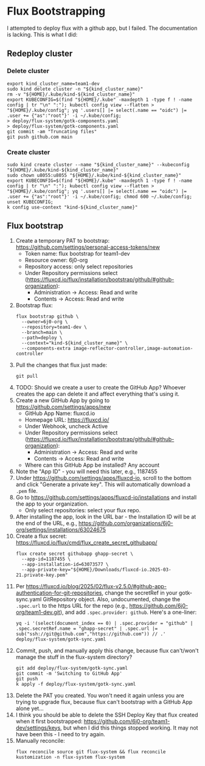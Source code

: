 # Flux Bootstrapping

I attempted to deploy flux with a github app, but I failed. The documentation is lacking. This is what I did:

## Redeploy cluster

### Delete cluster

```
export kind_cluster_name=team1-dev 
sudo kind delete cluster -n "${kind_cluster_name}"
rm -v "${HOME}/.kube/kind-${kind_cluster_name}"
export KUBECONFIG=$(find "${HOME}/.kube" -maxdepth 1 -type f ! -name config | tr "\n" ":"); kubectl config view --flatten > "${HOME}/.kube/config"; yq '.users[] |= select(.name == "oidc") |= .user += {"as":"root"}' -i ~/.kube/config;
> deploy/flux-system/gotk-components.yaml
> deploy/flux-system/gotk-components.yaml
git commit -am "Truncating files"
git push github.com main
```

### Create cluster

```
sudo kind create cluster --name "${kind_cluster_name}" --kubeconfig "${HOME}/.kube/kind-${kind_cluster_name}"
sudo chown u8055:u8055 "${HOME}/.kube/kind-${kind_cluster_name}"
export KUBECONFIG=$(find "${HOME}/.kube" -maxdepth 1 -type f ! -name config | tr "\n" ":"); kubectl config view --flatten > "${HOME}/.kube/config"; yq '.users[] |= select(.name == "oidc") |= .user += {"as":"root"}' -i ~/.kube/config; chmod 600 ~/.kube/config; unset KUBECONFIG;
k config use-context "kind-${kind_cluster_name}"
```

## Flux bootstrap

1. Create a temporary PAT to bootstrap: https://github.com/settings/personal-access-tokens/new
   - Token name: flux bootstrap for team1-dev
   - Resource owner: 6j0-org
   - Repository access: only select repositories
   - Under Repository permissions select (https://fluxcd.io/flux/installation/bootstrap/github/#github-organization):
     - Administration -> Access: Read and write
     - Contents -> Access: Read and write
1. Bootstrap flux:
   ```
   flux bootstrap github \
     --owner=6j0-org \
     --repository=team1-dev \
     --branch=main \
     --path=deploy \
     --context="kind-${kind_cluster_name}" \
     --components-extra image-reflector-controller,image-automation-controller
   ```
1. Pull the changes that flux just made:
   ```
   git pull
   ```
1. TODO: Should we create a user to create the GitHub App? Whoever creates the app can delete it and affect everything that's using it.
1. Create a new GitHub App by going to https://github.com/settings/apps/new
   - GitHub App Name: fluxcd.io
   - Homepage URL: https://fluxcd.io/
   - Under Webhook, uncheck Active
   - Under Repository permissions select (https://fluxcd.io/flux/installation/bootstrap/github/#github-organization):
     - Administration -> Access: Read and write
     - Contents -> Access: Read and write
   - Where can this GitHub App be installed? Any account
1. Note the "App ID" - you will need this later, e.g., 1187455
1. Under https://github.com/settings/apps/fluxcd-io, scroll to the bottom and click "Generate a private key". This will automatically download a `.pem` file.
1. Go to https://github.com/settings/apps/fluxcd-io/installations and install the app to your organization.
   - Only select repositories: select your flux repo.
1. After installing the app, look in the URL bar - the Installation ID will be at the end of the URL, e.g., https://github.com/organizations/6j0-org/settings/installations/63024675
1. Create a flux secret: https://fluxcd.io/flux/cmd/flux_create_secret_githubapp/
   ```
   flux create secret githubapp ghapp-secret \
     --app-id=1187455 \
     --app-installation-id=63073577 \
     --app-private-key="${HOME}/Downloads/fluxcd-io.2025-03-21.private-key.pem"
   ```
1. Per https://fluxcd.io/blog/2025/02/flux-v2.5.0/#github-app-authentication-for-git-repositories, change the secretRef in your gotk-sync.yaml GitRepository object. Also, undocumented, change the `.spec.url` to the https URL for the repo (e.g., https://github.com/6j0-org/team1-dev.git), and add `.spec.provider: github`. Here's a one-liner:
   ```
   yq -i '(select(document_index == 0) | .spec.provider = "github" | .spec.secretRef.name = "ghapp-secret" | .spec.url |= sub("ssh://git@github.com","https://github.com")) // .'  deploy/flux-system/gotk-sync.yaml
   ```
1. Commit, push, and manually apply this change, because flux can't/won't manage the stuff in the flux-system directory? 
   ```
   git add deploy/flux-system/gotk-sync.yaml
   git commit -m 'Switching to GitHub App'
   git push
   k apply -f deploy/flux-system/gotk-sync.yaml
   ```
1. Delete the PAT you created. You won't need it again unless you are trying to upgrade flux, because flux can't bootstrap with a GitHub App alone yet...
1. I think you should be able to delete the SSH Deploy Key that flux created when it first bootstrapped: https://github.com/6j0-org/team1-dev/settings/keys, but when I did this things stopped working. It may not have been this - I need to try again.
1. Manually reconcile:
   ```
   flux reconcile source git flux-system && flux reconcile kustomization -n flux-system flux-system
   ```
